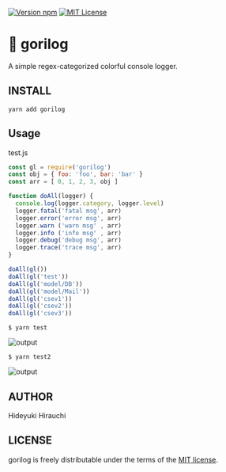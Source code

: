 [![Version npm](https://img.shields.io/npm/v/gorilog.svg?style=flat-square)](https://www.npmjs.com/package/gorilog)
[![MIT License][license-image]][license-url]

# 🦍 gorilog
A simple regex-categorized colorful console logger.

## INSTALL
```
yarn add gorilog
```

## Usage
test.js
```js
const gl = require('gorilog')
const obj = { foo: 'foo', bar: 'bar' }
const arr = [ 0, 1, 2, 3, obj ]

function doAll(logger) {
  console.log(logger.category, logger.level)
  logger.fatal('fatal msg', arr)
  logger.error('error msg', arr)
  logger.warn ('warn msg' , arr)
  logger.info ('info msg' , arr)
  logger.debug('debug msg', arr)
  logger.trace('trace msg', arr)
}

doAll(gl())
doAll(gl('test'))
doAll(gl('model/DB'))
doAll(gl('model/Mail'))
doAll(gl('csev1'))
doAll(gl('csev2'))
doAll(gl('csev3'))
```

```
$ yarn test
```
![output](https://raw.githubusercontent.com/hirauchi0713/gorilog/readme-images/output.png)

```
$ yarn test2
```
![output](https://raw.githubusercontent.com/hirauchi0713/gorilog/readme-images/output2.png)

## AUTHOR
Hideyuki Hirauchi

## LICENSE
gorilog is freely distributable under the terms of the [MIT license][license-url].

[license-image]: http://img.shields.io/badge/license-MIT-blue.svg?style=flat
[license-url]: LICENSE

